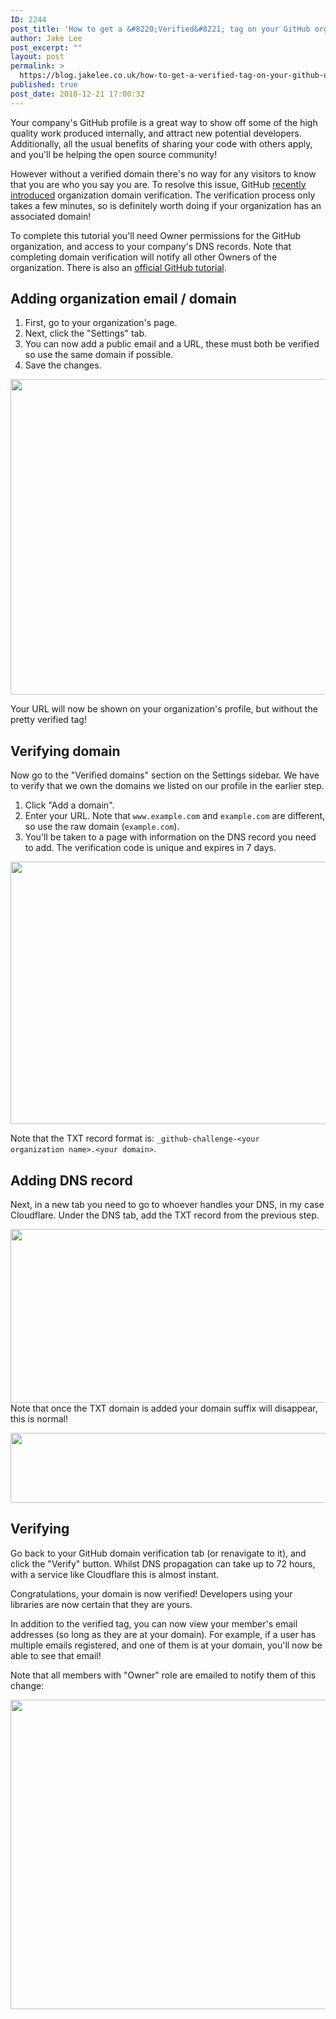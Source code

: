 ```yaml
---
ID: 2244
post_title: 'How to get a &#8220;Verified&#8221; tag on your GitHub organization&#8217;s page'
author: Jake Lee
post_excerpt: ""
layout: post
permalink: >
  https://blog.jakelee.co.uk/how-to-get-a-verified-tag-on-your-github-organizations-page/
published: true
post_date: 2018-12-21 17:00:32
---
```

Your company's GitHub profile is a great way to show off some of the high quality work produced internally, and attract new potential developers. Additionally, all the usual benefits of sharing your code with others apply, and you'll be helping the open source community!

However without a verified domain there's no way for any visitors to know that you are who you say you are. To resolve this issue, GitHub <a href="https://blog.github.com/changelog/2018-08-07-domain-verification/" target="_blank" rel="noopener">recently introduced</a> organization domain verification. The verification process only takes a few minutes, so is definitely worth doing if your organization has an associated domain!

To complete this tutorial you'll need Owner permissions for the GitHub organization, and access to your company's DNS records. Note that completing domain verification will notify all other Owners of the organization. There is also an <a href="https://help.github.com/articles/verifying-your-organization-s-domain/" target="_blank" rel="noopener">official GitHub tutorial</a>.

<!--more-->
<h2>Adding organization email / domain</h2>
<ol>
 	<li>First, go to your organization's page.</li>
 	<li>Next, click the "Settings" tab.</li>
 	<li>You can now add a public email and a URL, these must both be verified so use the same domain if possible.</li>
 	<li>Save the changes.</li>
</ol>
<a href="https://blog.jakelee.co.uk/wp-content/uploads/2018/12/settings.png"><img class="aligncenter size-full wp-image-2246" src="https://blog.jakelee.co.uk/wp-content/uploads/2018/12/settings.png" alt="" width="720" height="505" /></a>

Your URL will now be shown on your organization's profile, but without the pretty verified tag!
<h2>Verifying domain</h2>
Now go to the "Verified domains" section on the Settings sidebar. We have to verify that we own the domains we listed on our profile in the earlier step.
<ol>
 	<li>Click "Add a domain".</li>
 	<li>Enter your URL. Note that <code>www.example.com</code> and <code>example.com</code> are different, so use the raw domain (<code>example.com</code>).</li>
 	<li>You'll be taken to a page with information on the DNS record you need to add. The verification code is unique and expires in 7 days.</li>
</ol>
<a href="https://blog.jakelee.co.uk/wp-content/uploads/2018/12/new.png"><img class="aligncenter size-full wp-image-2250" src="https://blog.jakelee.co.uk/wp-content/uploads/2018/12/new.png" alt="" width="771" height="420" /></a>

Note that the TXT record format is: <code>_github-challenge-&lt;your organization name&gt;.&lt;your domain&gt;</code>.
<h2>Adding DNS record</h2>
Next, in a new tab you need to go to whoever handles your DNS, in my case Cloudflare. Under the DNS tab, add the TXT record from the previous step.

<a href="https://blog.jakelee.co.uk/wp-content/uploads/2018/12/cloudflare.png"><img class="aligncenter size-full wp-image-2251" src="https://blog.jakelee.co.uk/wp-content/uploads/2018/12/cloudflare.png" alt="" width="1037" height="278" /></a>Note that once the TXT domain is added your domain suffix will disappear, this is normal!

<a href="https://blog.jakelee.co.uk/wp-content/uploads/2018/12/cloudflare2.png"><img class="aligncenter size-full wp-image-2252" src="https://blog.jakelee.co.uk/wp-content/uploads/2018/12/cloudflare2.png" alt="" width="1023" height="112" /></a>
<h2>Verifying</h2>
Go back to your GitHub domain verification tab (or renavigate to it), and click the "Verify" button. Whilst DNS propagation can take up to 72 hours, with a service like Cloudflare this is almost instant.

Congratulations, your domain is now verified! Developers using your libraries are now certain that they are yours.

In addition to the verified tag, you can now view your member's email addresses (so long as they are at your domain). For example, if a user has multiple emails registered, and one of them is at your domain, you'll now be able to see that email!

Note that all members with "Owner" role are emailed to notify them of this change:

<a href="https://blog.jakelee.co.uk/wp-content/uploads/2018/12/email.png"><img class="aligncenter size-full wp-image-2253" src="https://blog.jakelee.co.uk/wp-content/uploads/2018/12/email.png" alt="" width="594" height="495" /></a>

&nbsp;